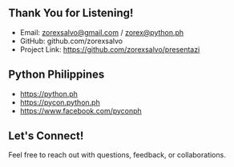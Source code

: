 ## Thank You for Listening!

- Email: zorexsalvo@gmail.com / zorex@python.ph
- GitHub: github.com/zorexsalvo
- Project Link: https://github.com/zorexsalvo/presentazi

## Python Philippines
- https://python.ph
- https://pycon.python.ph
- https://www.facebook.com/pyconph

## Let's Connect!

Feel free to reach out with questions, feedback, or collaborations.

